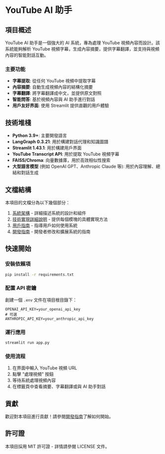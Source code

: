 # YouTube AI 助手

## 項目概述

YouTube AI 助手是一個強大的 AI 系統，專為處理 YouTube 視頻內容而設計。該系統能夠解析 YouTube 視頻字幕，生成內容摘要，提供字幕翻譯，並支持與視頻內容的智能對話互動。

### 主要功能

- **字幕提取**: 從任何 YouTube 視頻中提取字幕
- **內容摘要**: 自動生成視頻內容的結構化摘要
- **字幕翻譯**: 將字幕翻譯成中文，並提供原文對照
- **智能問答**: 基於視頻內容與 AI 助手進行對話
- **用戶友好界面**: 使用 Streamlit 提供直觀的用戶體驗

## 技術堆棧

- **Python 3.9+**: 主要開發語言
- **LangGraph 0.3.21**: 用於構建對話代理和知識圖譜
- **Streamlit 1.43.1**: 用於構建用戶界面
- **YouTube Transcript API**: 用於提取 YouTube 視頻字幕
- **FAISS/Chroma**: 向量數據庫，用於高效相似性搜索
- **大型語言模型** (例如 OpenAI GPT、Anthropic Claude 等): 用於內容理解、總結和對話生成

## 文檔結構

本項目的文檔分為以下幾個部分：

1. [系統架構](system_architecture.md) - 詳細描述系統的設計和組件
2. [技術實現詳細說明](technical_implementation.md) - 提供每個模塊的具體實現方法
3. [用戶指南](user_guide.md) - 指導用戶如何使用系統
4. [開發指南](developer_guide.md) - 開發者修改和擴展系統的指南

## 快速開始

### 安裝依賴項

```bash
pip install -r requirements.txt
```

### 配置 API 密鑰

創建一個 `.env` 文件在項目根目錄下：

```
OPENAI_API_KEY=your_openai_api_key
# 可選
ANTHROPIC_API_KEY=your_anthropic_api_key
```

### 運行應用

```bash
streamlit run app.py
```

### 使用流程

1. 在界面中輸入 YouTube 視頻 URL
2. 點擊 "處理視頻" 按鈕
3. 等待系統處理視頻內容
4. 在標籤頁中查看摘要、字幕翻譯或與 AI 助手對話

## 貢獻

歡迎對本項目進行貢獻！請參閱[開發指南](developer_guide.md)了解如何開始。

## 許可證

本項目採用 MIT 許可證 - 詳情請參閱 LICENSE 文件。
